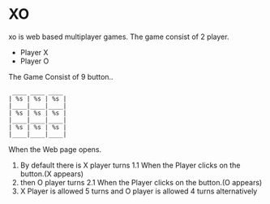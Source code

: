 # XO
xo is web based multiplayer games.
The game consist of 2 player.
- Player X 
- Player O

The Game Consist of 9 button..

```
 ____ ____ ____ 
| %s | %s | %s |
|____|____|____|
| %s | %s | %s |
|____|____|____|
| %s | %s | %s |
|____|____|____|

```

When the Web page opens.
1. By default there is X player turns
    1.1 When the Player clicks on the button.(X appears)
2. then O player turns
    2.1 When the Player clicks on the button.(O appears)
3. X Player is allowed 5 turns and O player is allowed 4 turns alternatively 
